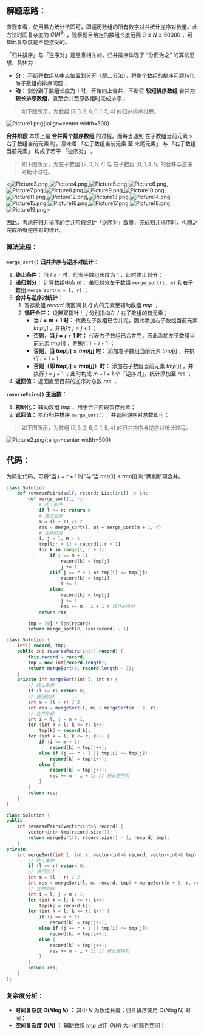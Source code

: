 ## 解题思路：

直观来看，使用暴力统计法即可，即遍历数组的所有数字对并统计逆序对数量。此方法时间复杂度为 $O(N^2)$ ，观察题目给定的数组长度范围 $0 \leq N \leq 50000$ ，可知此复杂度是不能接受的。

「归并排序」与「逆序对」是息息相关的。归并排序体现了 “分而治之” 的算法思想，具体为：

- **分：** 不断将数组从中点位置划分开（即二分法），将整个数组的排序问题转化为子数组的排序问题；
- **治：** 划分到子数组长度为 1 时，开始向上合并，不断将 **较短排序数组** 合并为 **较长排序数组**，直至合并至原数组时完成排序；

> 如下图所示，为数组 $[7, 3, 2, 6, 0, 1, 5, 4]$ 的归并排序过程。

![Picture1.png](https://pic.leetcode-cn.com/1614274007-nBQbZZ-Picture1.png){:align=center width=500}

**合并阶段** 本质上是 **合并两个排序数组** 的过程，而每当遇到 左子数组当前元素 > 右子数组当前元素 时，意味着 「左子数组当前元素 至 末尾元素」 与 「右子数组当前元素」 构成了若干 「逆序对」 。

> 如下图所示，为左子数组 $[2, 3, 6, 7]$ 与 右子数组 $[0, 1, 4, 5]$ 的合并与逆序对统计过程。

<![Picture3.png](https://pic.leetcode-cn.com/1614274007-YkCQOz-Picture3.png),![Picture4.png](https://pic.leetcode-cn.com/1614274007-pnkccs-Picture4.png),![Picture5.png](https://pic.leetcode-cn.com/1614274007-nIGXwT-Picture5.png),![Picture6.png](https://pic.leetcode-cn.com/1614274007-CiIXuc-Picture6.png),![Picture7.png](https://pic.leetcode-cn.com/1614274007-oEmevZ-Picture7.png),![Picture8.png](https://pic.leetcode-cn.com/1614274007-lQuslJ-Picture8.png),![Picture9.png](https://pic.leetcode-cn.com/1614274007-SaPJHu-Picture9.png),![Picture10.png](https://pic.leetcode-cn.com/1614274007-OiRvkv-Picture10.png),![Picture11.png](https://pic.leetcode-cn.com/1614274007-SaTkTO-Picture11.png),![Picture12.png](https://pic.leetcode-cn.com/1614274007-vRSdQI-Picture12.png),![Picture13.png](https://pic.leetcode-cn.com/1614274007-ounrkz-Picture13.png),![Picture14.png](https://pic.leetcode-cn.com/1614274007-UZQbes-Picture14.png),![Picture15.png](https://pic.leetcode-cn.com/1614274007-YlPdBQ-Picture15.png),![Picture16.png](https://pic.leetcode-cn.com/1614274007-cCdAyU-Picture16.png),![Picture17.png](https://pic.leetcode-cn.com/1614274007-TnzixB-Picture17.png),![Picture18.png](https://pic.leetcode-cn.com/1614274007-rowvTK-Picture18.png),![Picture19.png](https://pic.leetcode-cn.com/1614274007-srjZbc-Picture19.png)>

因此，考虑在归并排序的合并阶段统计「逆序对」数量，完成归并排序时，也随之完成所有逆序对的统计。

### 算法流程：

**`merge_sort()` 归并排序与逆序对统计：**

1. **终止条件：** 当 $l \geq r$  时，代表子数组长度为 1 ，此时终止划分；
2. **递归划分：** 计算数组中点 $m$ ，递归划分左子数组 `merge_sort(l, m)` 和右子数组 `merge_sort(m + 1, r)` ；
3. **合并与逆序对统计：**
   1. 暂存数组 $record$ 闭区间 $[l, r]$ 内的元素至辅助数组 $tmp$ ；
   2. **循环合并：** 设置双指针 $i$ , $j$ 分别指向左 / 右子数组的首元素；
      - **当 $i = m + 1$ 时：** 代表左子数组已合并完，因此添加右子数组当前元素 $tmp[j]$ ，并执行 $j = j + 1$ ；
      - **否则，当 $j = r + 1$ 时：** 代表右子数组已合并完，因此添加左子数组当前元素 $tmp[i]$ ，并执行 $i = i + 1$ ；
      - **否则，当 $tmp[i] \leq tmp[j]$ 时：** 添加左子数组当前元素 $tmp[i]$ ，并执行 $i = i + 1$；
      - **否则（即 $tmp[i] > tmp[j]$）时：** 添加右子数组当前元素 $tmp[j]$ ，并执行 $j = j + 1$ ；此时构成 $m - i + 1$ 个「逆序对」，统计添加至  $res$ ；
4. **返回值：** 返回直至目前的逆序对总数 $res$ ；

**`reversePairs()` 主函数：**

1. **初始化：** 辅助数组 $tmp$ ，用于合并阶段暂存元素；
2. **返回值：** 执行归并排序 `merge_sort()` ，并返回逆序对总数即可；

> 如下图所示，为数组 $[7, 3, 2, 6, 0, 1, 5, 4]$ 的归并排序与逆序对统计过程。

![Picture2.png](https://pic.leetcode-cn.com/1614274007-rtFHbG-Picture2.png){:align=center width=500}

## 代码：

为简化代码，可将“当 $j = r + 1$ 时”与“当 $tmp[i] \leq tmp[j]$ 时”两判断项合并。

```Python []
class Solution:
    def reversePairs(self, record: List[int]) -> int:
        def merge_sort(l, r):
            # 终止条件
            if l >= r: return 0
            # 递归划分
            m = (l + r) // 2
            res = merge_sort(l, m) + merge_sort(m + 1, r)
            # 合并阶段
            i, j = l, m + 1
            tmp[l:r + 1] = record[l:r + 1]
            for k in range(l, r + 1):
                if i == m + 1:
                    record[k] = tmp[j]
                    j += 1
                elif j == r + 1 or tmp[i] <= tmp[j]:
                    record[k] = tmp[i]
                    i += 1
                else:
                    record[k] = tmp[j]
                    j += 1
                    res += m - i + 1 # 统计逆序对
            return res
        
        tmp = [0] * len(record)
        return merge_sort(0, len(record) - 1)
```

```Java []
class Solution {
    int[] record, tmp;
    public int reversePairs(int[] record) {
        this.record = record;
        tmp = new int[record.length];
        return mergeSort(0, record.length - 1);
    }
    private int mergeSort(int l, int r) {
        // 终止条件
        if (l >= r) return 0;
        // 递归划分
        int m = (l + r) / 2;
        int res = mergeSort(l, m) + mergeSort(m + 1, r);
        // 合并阶段
        int i = l, j = m + 1;
        for (int k = l; k <= r; k++)
            tmp[k] = record[k];
        for (int k = l; k <= r; k++) {
            if (i == m + 1)
                record[k] = tmp[j++];
            else if (j == r + 1 || tmp[i] <= tmp[j])
                record[k] = tmp[i++];
            else {
                record[k] = tmp[j++];
                res += m - i + 1; // 统计逆序对
            }
        }
        return res;
    }
}
```

```C++ []
class Solution {
public:
    int reversePairs(vector<int>& record) {
        vector<int> tmp(record.size());
        return mergeSort(0, record.size() - 1, record, tmp);
    }
private:
    int mergeSort(int l, int r, vector<int>& record, vector<int>& tmp) {
        // 终止条件
        if (l >= r) return 0;
        // 递归划分
        int m = (l + r) / 2;
        int res = mergeSort(l, m, record, tmp) + mergeSort(m + 1, r, record, tmp);
        // 合并阶段
        int i = l, j = m + 1;
        for (int k = l; k <= r; k++)
            tmp[k] = record[k];
        for (int k = l; k <= r; k++) {
            if (i == m + 1)
                record[k] = tmp[j++];
            else if (j == r + 1 || tmp[i] <= tmp[j])
                record[k] = tmp[i++];
            else {
                record[k] = tmp[j++];
                res += m - i + 1; // 统计逆序对
            }
        }
        return res;
    }
};
```

### 复杂度分析：

- **时间复杂度 $O(N \log N)$ ：** 其中 $N$ 为数组长度；归并排序使用 $O(N \log N)$ 时间；
- **空间复杂度 $O(N)$ ：** 辅助数组 $tmp$ 占用 $O(N)$ 大小的额外空间；
